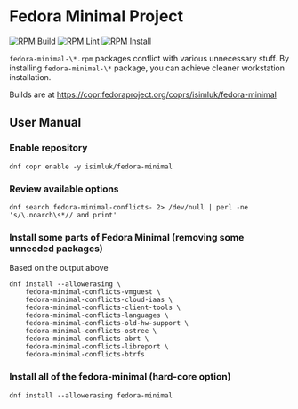 # Fedora Minimal Project
[![RPM Build](https://github.com/Element104/fedora-minimal/actions/workflows/rpm_build.yaml/badge.svg)](https://github.com/Element104/fedora-minimal/actions/workflows/rpm_build.yaml)
[![RPM Lint](https://github.com/Element104/fedora-minimal/actions/workflows/rpmlint.yml/badge.svg)](https://github.com/Element104/fedora-minimal/actions/workflows/rpmlint.yml)
[![RPM Install](https://github.com/Element104/fedora-minimal/actions/workflows/e2e.yml/badge.svg)](https://github.com/Element104/fedora-minimal/actions/workflows/e2e.yml)

`fedora-minimal-\*.rpm` packages conflict with various unnecessary stuff.
By installing `fedora-minimal-\*` package, you can achieve cleaner workstation installation.

Builds are at https://copr.fedoraproject.org/coprs/isimluk/fedora-minimal

## User Manual

### Enable repository

```
dnf copr enable -y isimluk/fedora-minimal
```

### Review available options

```
dnf search fedora-minimal-conflicts- 2> /dev/null | perl -ne 's/\.noarch\s*// and print'
```

### Install some parts of Fedora Minimal (removing some unneeded packages)
Based on the output above
```
dnf install --allowerasing \
    fedora-minimal-conflicts-vmguest \
    fedora-minimal-conflicts-cloud-iaas \
    fedora-minimal-conflicts-client-tools \
    fedora-minimal-conflicts-languages \
    fedora-minimal-conflicts-old-hw-support \
    fedora-minimal-conflicts-ostree \
    fedora-minimal-conflicts-abrt \
    fedora-minimal-conflicts-libreport \
    fedora-minimal-conflicts-btrfs
```

### Install all of the fedora-minimal (hard-core option)
```
dnf install --allowerasing fedora-minimal
```
